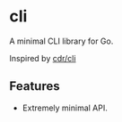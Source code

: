 # cli

A minimal CLI library for Go.

Inspired by [cdr/cli](https://go.coder.com/cli) 

## Features

- Extremely minimal API.
